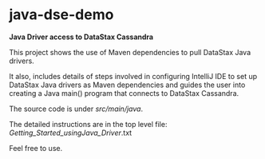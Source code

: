 # java-dse-demo
**Java Driver access to DataStax Cassandra**

This project shows the use of Maven dependencies to pull DataStax Java drivers.

It also, includes details of steps involved in configuring IntelliJ IDE to set up 
DataStax Java drivers as Maven dependencies and guides the user into creating a
Java main() program that connects to DataStax Cassandra.

The source code is under _src/main/java_.

The detailed instructions are in the top level file: _Getting_Started_usingJava_Driver_.txt

Feel free to use.
